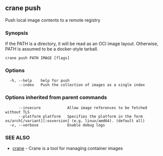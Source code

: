 ## crane push

Push local image contents to a remote registry

### Synopsis

If the PATH is a directory, it will be read as an OCI image layout. Otherwise, PATH is assumed to be a docker-style tarball.

```
crane push PATH IMAGE [flags]
```

### Options

```
  -h, --help    help for push
      --index   Push the collection of images as a single index
```

### Options inherited from parent commands

```
      --insecure            Allow image references to be fetched without TLS
      --platform platform   Specifies the platform in the form os/arch[/variant][:osversion] (e.g. linux/amd64). (default all)
  -v, --verbose             Enable debug logs
```

### SEE ALSO

* [crane](crane.md)	 - Crane is a tool for managing container images

